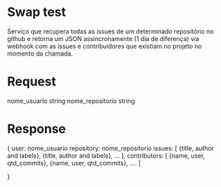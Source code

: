 # Swap test

Serviço que recupera todas as issues de um determinado repositório no github e retorna um JSON assincronamente (1 dia de diferença) via webhook com  as issues e contribuidores que existiam no projeto no momento da chamada.

# Request
  nome_usuario      string
  nome_repositorio  string
  

# Response

{ user: nome_usuario
  repository: nome_repositorio
  issues: [
    {title, author and labels},
    {title, author and labels},
    ...
  ],
  contributors: [
    {name, user, qtd_commits},
    {name, user, qtd_commits},
    ....
  ]

 }

